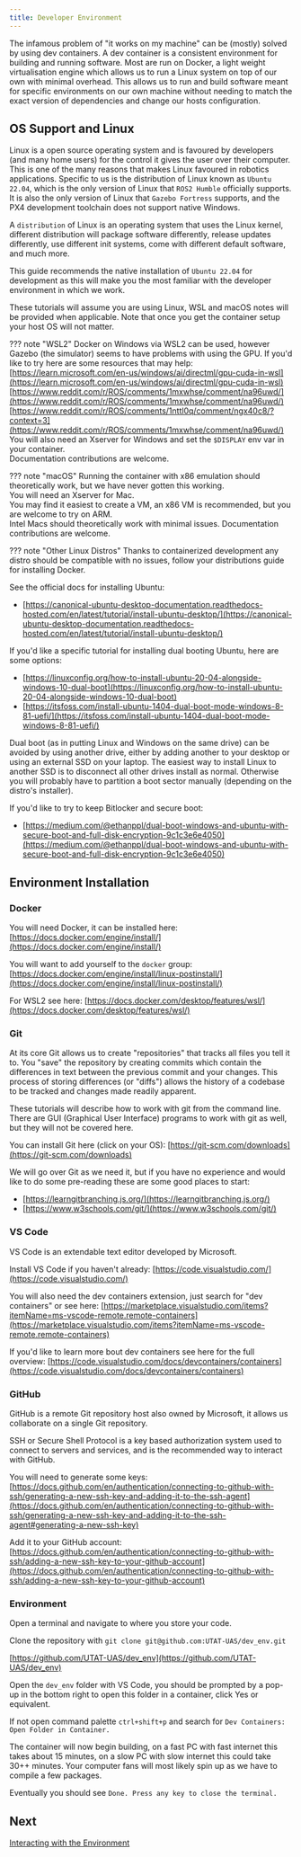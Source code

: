 ```yaml
---
title: Developer Environment
---
```


The infamous problem of "it works on my machine" can be (mostly) solved by using dev containers. A dev container is a consistent environment for building and running software. Most are run on Docker, a light weight virtualisation engine which allows us to run a Linux system on top of our own with minimal overhead. This allows us to run and build software meant for specific environments on our own machine without needing to match the exact version of dependencies and change our hosts configuration.

## OS Support and Linux

Linux is a open source operating system and is favoured by developers (and many home users) for the control it gives the user over their computer. This is one of the many reasons that makes Linux favoured in robotics applications. Specific to us is the distribution of Linux known as `Ubuntu 22.04`, which is the only version of Linux that `ROS2 Humble` officially supports. It is also the only version of Linux that `Gazebo Fortress` supports, and the PX4 development toolchain does not support native Windows.

A `distribution` of Linux is an operating system that uses the Linux kernel, different distribution will package software differently, release updates differently, use different init systems, come with different default software, and much more.

This guide recommends the native installation of `Ubuntu 22.04` for development as this will make you the most familiar with the developer environment in which we work.

These tutorials will assume you are using Linux, WSL and macOS notes will be provided when applicable. Note that once you get the container setup your host OS will not matter.

??? note "WSL2"
    Docker on Windows via WSL2 can be used, however Gazebo (the simulator) seems to have problems with using the GPU. If you'd like to try here are some resources that may help: <br>
    [https://learn.microsoft.com/en-us/windows/ai/directml/gpu-cuda-in-wsl](https://learn.microsoft.com/en-us/windows/ai/directml/gpu-cuda-in-wsl) <br>
    [https://www.reddit.com/r/ROS/comments/1mxwhse/comment/na96uwd/](https://www.reddit.com/r/ROS/comments/1mxwhse/comment/na96uwd/) <br>
    [https://www.reddit.com/r/ROS/comments/1nttl0q/comment/ngx40c8/?context=3](https://www.reddit.com/r/ROS/comments/1mxwhse/comment/na96uwd/) <br>
    You will also need an Xserver for Windows and set the `$DISPLAY` env var in your container. <br>
    Documentation contributions are welcome.

??? note "macOS"
    Running the container with x86 emulation should theoretically work, but we have never gotten this working. <br>
    You will need an Xserver for Mac. <br>
    You may find it easiest to create a VM, an x86 VM is recommended, but you are welcome to try on ARM. <br>
    Intel Macs should theoretically work with minimal issues.
    Documentation contributions are welcome.

??? note "Other Linux Distros"
    Thanks to containerized development any distro should be compatible with no issues, follow your distributions guide for installing Docker.

See the official docs for installing Ubuntu:

- [https://canonical-ubuntu-desktop-documentation.readthedocs-hosted.com/en/latest/tutorial/install-ubuntu-desktop/](https://canonical-ubuntu-desktop-documentation.readthedocs-hosted.com/en/latest/tutorial/install-ubuntu-desktop/)

If you'd like a specific tutorial for installing dual booting Ubuntu, here are some options:

- [https://linuxconfig.org/how-to-install-ubuntu-20-04-alongside-windows-10-dual-boot](https://linuxconfig.org/how-to-install-ubuntu-20-04-alongside-windows-10-dual-boot)
- [https://itsfoss.com/install-ubuntu-1404-dual-boot-mode-windows-8-81-uefi/](https://itsfoss.com/install-ubuntu-1404-dual-boot-mode-windows-8-81-uefi/)

Dual boot (as in putting Linux and Windows on the same drive) can be avoided by using another drive, either by adding another to your desktop or using an external SSD on your laptop. The easiest way to install Linux to another SSD is to disconnect all other drives install as normal. Otherwise you will probably have to partition a boot sector manually (depending on the distro's installer).

If you'd like to try to keep Bitlocker and secure boot:

- [https://medium.com/@ethanppl/dual-boot-windows-and-ubuntu-with-secure-boot-and-full-disk-encryption-9c1c3e6e4050](https://medium.com/@ethanppl/dual-boot-windows-and-ubuntu-with-secure-boot-and-full-disk-encryption-9c1c3e6e4050)


## Environment Installation

### Docker

You will need Docker, it can be installed here: [https://docs.docker.com/engine/install/](https://docs.docker.com/engine/install/)

You will want to add yourself to the `docker` group: [https://docs.docker.com/engine/install/linux-postinstall/](https://docs.docker.com/engine/install/linux-postinstall/)

For WSL2 see here: [https://docs.docker.com/desktop/features/wsl/](https://docs.docker.com/desktop/features/wsl/)

### Git

At its core Git allows us to create "repositories" that tracks all files you tell it to. You "save" the repository by creating commits which contain the differences in text between the previous commit and your changes. This process of storing differences (or "diffs") allows the history of a codebase to be tracked and changes made readily apparent.

These tutorials will describe how to work with git from the command line. There are GUI (Graphical User Interface) programs to work with git as well, but they will not be covered here.

You can install Git here (click on your OS): [https://git-scm.com/downloads](https://git-scm.com/downloads)

We will go over Git as we need it, but if you have no experience and would like to do some pre-reading these are some good places to start:

- [https://learngitbranching.js.org/](https://learngitbranching.js.org/)
- [https://www.w3schools.com/git/](https://www.w3schools.com/git/)

### VS Code

VS Code is an extendable text editor developed by Microsoft.

Install VS Code if you haven't already: [https://code.visualstudio.com/](https://code.visualstudio.com/)

You will also need the dev containers extension, just search for "dev containers" or see here: [https://marketplace.visualstudio.com/items?itemName=ms-vscode-remote.remote-containers](https://marketplace.visualstudio.com/items?itemName=ms-vscode-remote.remote-containers)

If you'd like to learn more bout dev containers see here for the full overview: [https://code.visualstudio.com/docs/devcontainers/containers](https://code.visualstudio.com/docs/devcontainers/containers)

### GitHub

GitHub is a remote Git repository host also owned by Microsoft, it allows us collaborate on a single Git repository.

SSH or Secure Shell Protocol is a key based authorization system used to connect to servers and services, and is the recommended way to interact with GitHub.

You will need to generate some keys: [https://docs.github.com/en/authentication/connecting-to-github-with-ssh/generating-a-new-ssh-key-and-adding-it-to-the-ssh-agent](https://docs.github.com/en/authentication/connecting-to-github-with-ssh/generating-a-new-ssh-key-and-adding-it-to-the-ssh-agent#generating-a-new-ssh-key)

Add it to your GitHub account: [https://docs.github.com/en/authentication/connecting-to-github-with-ssh/adding-a-new-ssh-key-to-your-github-account](https://docs.github.com/en/authentication/connecting-to-github-with-ssh/adding-a-new-ssh-key-to-your-github-account)

### Environment

Open a terminal and navigate to where you store your code.

Clone the repository with `git clone git@github.com:UTAT-UAS/dev_env.git`

[https://github.com/UTAT-UAS/dev_env](https://github.com/UTAT-UAS/dev_env)

Open the `dev_env` folder with VS Code, you should be prompted by a pop-up in the bottom right to open this folder in a container, click Yes or equivalent.

If not open command palette `ctrl+shift+p` and search for `Dev Containers: Open Folder in Container.`

The container will now begin building, on a fast PC with fast internet this takes about 15 minutes, on a slow PC with slow internet this could take 30++ minutes. Your computer fans will most likely spin up as we have to compile a few packages.

Eventually you should see `Done. Press any key to close the terminal.`

## Next

[Interacting with the Environment](./2._Interacting_with_the_Environment.md)
